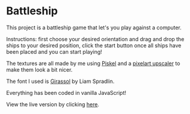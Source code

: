 # Battleship

This project is a battleship game that let's you play against a computer.

Instructions: first choose your desired orientation and drag and drop the ships to your desired position, click the start button once all ships have been placed and you can start playing!

The textures are all made by me using [Piskel](https://www.piskelapp.com/) and a [pixelart upscaler](https://www.maxlaumeister.com/pixel-art-upscaler/) to make them look a bit nicer.

The font I used is [Girassol](https://fonts.google.com/specimen/Girassol) by Liam Spradlin.

Everything has been coded in vanilla JavaScript!

View the live version by clicking [here](https://niconap.github.io/battleship/).
